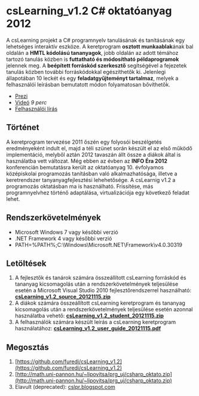 # csLearning_v1.2 C# oktatóanyag 2012
A csLearning projekt a C# programnyelv tanulásának és tanításának egy lehetséges interaktív eszköze. A keretprogram **osztott munkaablak**ának bal oldalán a **HMTL kódolású tananyagok**, jobb oldalán az adott témához tartozó tanulás közben is **futtatható és módosítható példaprogramok** jelennek meg. A **beépített forráskód szerkesztő** segítségével a fejezetek tanulás közben további forráskódokkal egészíthetők ki. Jelenlegi állapotában 10 leckét és egy **feladatgyűjteményt tartalmaz**, melyek a felhasználói leírásban bemutatott módon folyamatosan bővíthetők.
* [Prezi](https://prezi.com/uuwkkzuyxepz/cslearning-cs-oktatoanyag/?present=1)
* [Videó](https://youtu.be/TvI2LmtG88c) _9 perc_
* [Felhasználói lírás](https://github.com/furedi/csLearning_v1.2/blob/master/csLearning_v1.2_user_guide_20121115.pdf)

## Történet
A keretprogram tervezése 2011 őszén egy folyosói beszélgetés eredményeként indult el, majd a téli szünet során készült el az első működő implementáció, melyből aztán 2012 tavaszán állt össze a diákok által is használatba vett változat. Még ebben az évben az **INFO Éra 2012** konferencián bemutatásra került az oktatóanyag 10. évfolyamos középiskolai programozás tanításban való alkalmazhatósága, illetve a keretrendszer tanyanyagfejlesztési lehehetősége. A csLearnig v1.2 a programozás oktatásban ma is használható. Frissítése, más programnyelvhez történő adaptálása, virtualizációja egy következő feladat lehet.

## Rendszerkövetelmények
* Microsoft Windows 7 vagy későbbi verzió
* .NET Framework 4 vagy későbbi verzió
* PATH=%PATH%;C:\Windows\Microsoft.NET\Framework\v4.0.30319

## Letöltések
1. A fejlesztők és tanárok számára összeállított csLearning forráskód és tananyag kicsomagolás után a rendszerkövetelmények teljesülése esetén a Microsoft Visual Studio 2010 fejlesztőrendszerrel használható: **[csLearning_v1.2_source_20121115.zip](https://github.com/furedi/csLearning_v1.2/blob/master/csLearning_v1.2_source_20121115.zip)**
1. A diákok számára összeállított csLearning keretprogram és tananyag kicsomagolás után a rendszerkövetelmények teljesülése esetén azonnal használatba vehető: **[csLearning_v1.2_student_20121115.zip](https://github.com/furedi/csLearning_v1.2/blob/master/csLearning_v1.2_student_20121115.zip)**
1. A felhasználók számára készült leírás a csLearning keretprogram használatához: **[csLearning_v1.2_user_guide_20121115.pdf](https://github.com/furedi/csLearning_v1.2/blob/master/csLearning_v1.2_user_guide_20121115.pdf)**

## Megosztás
1. [https://github.com/furedi/csLearning_v1.2](https://github.com/furedi/csLearning_v1.2)
1. [http://math.uni-pannon.hu/~lipovitsa/prg_uj/csharp_oktato.zip](http://math.uni-pannon.hu/~lipovitsa/prg_uj/csharp_oktato.zip)
1. Elavult (deprecated): [cslpr.blogspot.com](http://cslpr.blogspot.com/)


